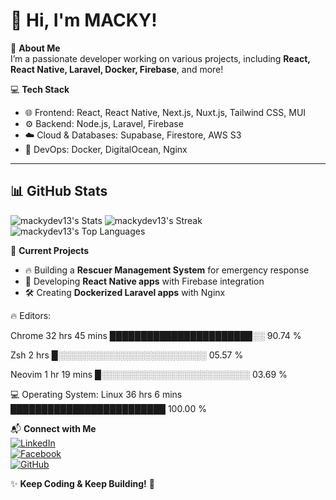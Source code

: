 # 👋 Hi, I'm MACKY!

🌟 **About Me**  
I’m a passionate developer working on various projects, including **React, React Native, Laravel, Docker, Firebase**, and more!

💻 **Tech Stack**
- 🌐 Frontend: React, React Native, Next.js, Nuxt.js, Tailwind CSS, MUI
- ⚙️ Backend: Node.js, Laravel, Firebase
- ☁️ Cloud & Databases: Supabase, Firestore, AWS S3
- 🐳 DevOps: Docker, DigitalOcean, Nginx

---

## 📊 GitHub Stats

![mackydev13's Stats](https://github-readme-stats.vercel.app/api?username=mackydev13&theme=dracula&show_icons=true&hide_border=false&count_private=true)
![mackydev13's Streak](https://github-readme-streak-stats.herokuapp.com/?user=mackydev13&theme=dracula&hide_border=false) ![mackydev13's Top Languages](https://github-readme-stats.vercel.app/api/top-langs/?username=mackydev13&theme=dracula&show_icons=true&hide_border=false&layout=compact)

🚀 **Current Projects**
- 🔥 Building a **Rescuer Management System** for emergency response
- 📱 Developing **React Native apps** with Firebase integration
- 🛠️ Creating **Dockerized Laravel apps** with Nginx

🔥 Editors: 

Chrome                   32 hrs 45 mins      ███████████████████████░░   90.74 % 

Zsh                      2 hrs               █░░░░░░░░░░░░░░░░░░░░░░░░   05.57 % 

Neovim                   1 hr 19 mins        █░░░░░░░░░░░░░░░░░░░░░░░░   03.69 % 


💻 Operating System: 
Linux                    36 hrs 6 mins       █████████████████████████   100.00 % 

📬 **Connect with Me**  
[![LinkedIn](https://img.shields.io/badge/-LinkedIn-blue?style=flat&logo=Linkedin&logoColor=white)](https://www.linkedin.com/in/gonde-mac-arthur-30ba08184/)  
[![Facebook](https://img.shields.io/badge/-facebook-blue?style=flat&logo=facebook&logoColor=white)](https://www.facebook.com/arthur.gonde)  
[![GitHub](https://img.shields.io/badge/-GitHub-black?style=flat&logo=github&logoColor=white)](https://github.com/mackydev13)  

✨ **Keep Coding & Keep Building!** 🚀
